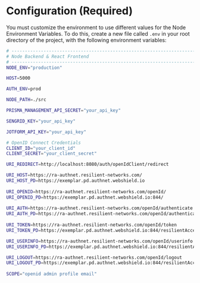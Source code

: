 
# Configuration (Required)

You must customize the environment to use different values for the Node Environment Variables. To do this, create a new file called `.env` in your root directory of the project, with the following environment variables:

```bash
# ------------------------------------------------------------------------------------------
# Node Backend & React Frontend
# ------------------------------------------------------------------------------------------
NODE_ENV="production"

HOST=5000

AUTH_ENV=prod

NODE_PATH=./src

PRISMA_MANAGEMENT_API_SECRET="your_api_key"

SENGRID_KEY="your_api_key"

JOTFORM_API_KEY="your_api_key"

# OpenID Connect Credentials
CLIENT_ID="your_client_id"
CLIENT_SECRET="your_client_secret"

URI_REDIRECT=http://localhost:8080/auth/openIdClient/redirect

URI_HOST=https://ra-authnet.resilient-networks.com/
URI_HOST_PD=https://exemplar.pd.authnet.webshield.io
​
URI_OPENID=https://ra-authnet.resilient-networks.com/openId/
URI_OPENID_PD=https://exemplar.pd.authnet.webshield.io:844/
​
URI_AUTH=https://ra-authnet.resilient-networks.com/openId/authenticate
URI_AUTH_PD=https://ra-authnet.resilient-networks.com/openId/authenticate
​
URI_TOKEN=https://ra-authnet.resilient-networks.com/openId/token
URI_TOKEN_PD=https://exemplar.pd.authnet.webshield.io:844/resilientAccess_token

URI_USERINFO=https://ra-authnet.resilient-networks.com/openId/userinfo
URI_USERINFO_PD=https://exemplar.pd.authnet.webshield.io:844/resilientAccess_userInfo

URI_LOGOUT=https://ra-authnet.resilient-networks.com/openId/logout
URI_LOGOUT_PD=https://exemplar.pd.authnet.webshield.io:844/resilientAccess_logout
​
SCOPE="openid admin profile email"
```